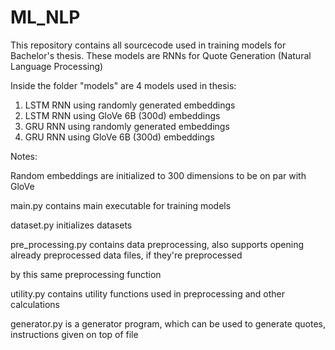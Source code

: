 # ML_NLP

This repository contains all sourcecode used in training models for Bachelor's thesis.
These models are RNNs for Quote Generation (Natural Language Processing)

Inside the folder "models" are 4 models used in thesis:
1) LSTM RNN using randomly generated embeddings
2) LSTM RNN using GloVe 6B (300d) embeddings
3) GRU RNN using randomly generated embeddings 
4) GRU RNN using GloVe 6B (300d) embeddings

Notes:

Random embeddings are initialized to 300 dimensions to be on par with GloVe

main.py contains main executable for training models

dataset.py initializes datasets

pre_processing.py contains data preprocessing, also supports opening already preprocessed data files, if they're preprocessed

by this same preprocessing function

utility.py contains utility functions used in preprocessing and other calculations

generator.py is a generator program, which can be used to generate quotes, instructions given on top of file
